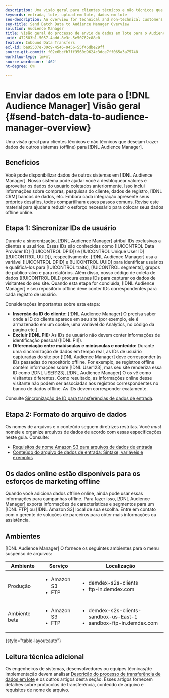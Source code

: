 ```yaml
---
description: Uma visão geral para clientes técnicos e não técnicos que desejam trazer dados de outros sistemas (offline) para o Audience Manager.
keywords: entrada, lote, upload em lote, dados em lote
seo-description: An overview for technical and non-technical customers who want to bring data from other systems (offline) into Audience Manager. To do so, use the batch upload option in Audience Manager.
seo-title: Send Batch Data to Audience Manager Overview
solution: Audience Manager
title: Visão geral do processo de envio de dados em lote para o Audience Manager
uuid: 472583b1-5057-4add-8e3c-5e50762c88e0
feature: Inbound Data Transfers
exl-id: ba95537e-30c9-4546-9456-55f46dbe29ff
source-git-commit: f02e6bcfb7ff3560d9624c3dce7ff065a3a75748
workflow-type: tm+mt
source-wordcount: '462'
ht-degree: 6%

---
```


# Enviar dados em lote para o [!DNL Audience Manager] Visão geral {#send-batch-data-to-audience-manager-overview}

Uma visão geral para clientes técnicos e não técnicos que desejam trazer dados de outros sistemas (offline) para [!DNL Audience Manager].

## Benefícios

Você pode disponibilizar dados de outros sistemas em [!DNL Audience Manager]. Nosso sistema pode ajudar você a desbloquear valores e aproveitar os dados do usuário coletados anteriormente. Isso inclui informações sobre compras, pesquisas do cliente, dados de registro, [!DNL CRM] bancos de dados, etc. Embora cada integração apresente seus próprios desafios, todos compartilham esses passos comuns. Revise este material para ajudar a reduzir o esforço necessário para colocar seus dados offline online.

## Etapa 1: Sincronizar IDs de usuário

Durante a sincronização, [!DNL Audience Manager] atribui IDs exclusivas a clientes e usuários. Essas IDs são conhecidas como [!UICONTROL Data Provider ID] ([!UICONTROL DPID]) e [!UICONTROL Unique User ID] ([!UICONTROL UUID]), respectivamente. [!DNL Audience Manager] usa a variável [!UICONTROL DPID] e [!UICONTROL UUID] para identificar usuários e qualificá-los para [!UICONTROL traits], [!UICONTROL segments], grupos de público-alvo e para relatórios. Além disso, nosso código de coleta de dados ([!UICONTROL DIL]) procura essas IDs para capturar os dados de visitantes do seu site. Quando esta etapa for concluída, [!DNL Audience Manager] e seu repositório offline deve conter IDs correspondentes para cada registro de usuário.

Considerações importantes sobre esta etapa:

* **Inserção da ID do cliente:** [!DNL Audience Manager] O precisa saber onde a ID do cliente aparece em seu site (por exemplo, ele é armazenado em um cookie, uma variável do Analytics, no código da página etc.).
* **Excluir [!DNL PII]:** As IDs de usuário não devem conter informações de identificação pessoal ([!DNL PII]).
* **Diferenciação entre maiúsculas e minúsculas e conteúdo:** Durante uma sincronização de dados em tempo real, as IDs de usuário capturadas do site por [!DNL Audience Manager] deve corresponder às IDs passadas do repositório offline. Por exemplo, se registros offline contêm informações sobre [!DNL User123], mas seu site renderiza essa ID como [!DNL USER123], [!DNL Audience Manager] O os vê como visitantes diferentes. Como resultado, as informações online desse visitante não podem ser associadas aos registros correspondentes no banco de dados offline. As IDs devem corresponder exatamente.

Consulte [Sincronização de ID para transferências de dados de entrada](../../../integration/sending-audience-data/batch-data-transfer-explained/id-sync-http.md).

## Etapa 2: Formato do arquivo de dados

Os nomes de arquivos e o conteúdo seguem diretrizes restritas. Você *must* nomeie e organize arquivos de dados de acordo com essas especificações neste guia. Consulte:

* [Requisitos de nome Amazon S3 para arquivos de dados de entrada](../../../integration/sending-audience-data/batch-data-transfer-explained/inbound-s3-filenames.md)
* [Conteúdo do arquivo de dados de entrada: Sintaxe, variáveis e exemplos](../../../integration/sending-audience-data/batch-data-transfer-explained/inbound-file-contents.md)

## Os dados online estão disponíveis para os esforços de marketing offline

Quando você adiciona dados offline online, ainda pode usar essas informações para campanhas offline. Para fazer isso, [!DNL Audience Manager] exporta informações de características e segmentos para um [!DNL FTP] ou [!DNL Amazon S3] local de sua escolha. Entre em contato com o gerente de soluções de parceiros para obter mais informações ou assistência.

## Ambientes

[!DNL Audience Manager] O fornece os seguintes ambientes para o menu suspenso de arquivos:

| Ambiente | Serviço | Localização |
|---------|----------|---------|
| Produção | <ul><li>Amazon S3</li><li>FTP</li></ul> | <ul><li>demdex-s2s-clients</li><li>ftp-in.demdex.com</li></ul> |
| Ambiente beta | <ul><li>Amazon S3</li><li>FTP</li></ul> | <ul><li>demdex-s2s-clients-sandbox-us-East-1</li><li>sandbox-ftp-in.demdex.com</li></ul> |

{style=&quot;table-layout:auto&quot;}

## Leitura técnica adicional

Os engenheiros de sistemas, desenvolvedores ou equipes técnicas/de implementação devem analisar [Descrição do processo de transferência de dados em lote](../../../integration/sending-audience-data/batch-data-transfer-explained/batch-data-transfer-explained.md) e os outros artigos desta seção. Esses artigos fornecem detalhes sobre protocolos de transferência, conteúdo de arquivo e requisitos de nome de arquivo.
